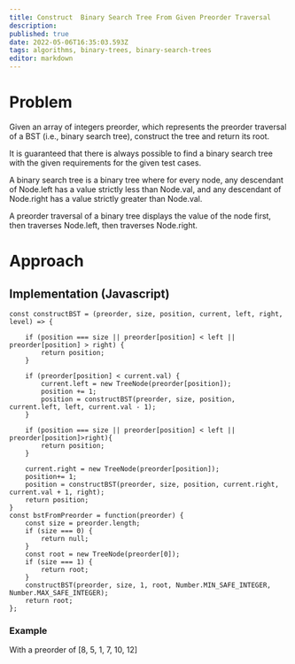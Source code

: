 ```yaml
---
title: Construct  Binary Search Tree From Given Preorder Traversal
description: 
published: true
date: 2022-05-06T16:35:03.593Z
tags: algorithms, binary-trees, binary-search-trees
editor: markdown
---
```


# Problem
Given an array of integers preorder, which represents the preorder traversal of a BST (i.e., binary search tree), construct the tree and return its root.

It is guaranteed that there is always possible to find a binary search tree with the given requirements for the given test cases.

A binary search tree is a binary tree where for every node, any descendant of Node.left has a value strictly less than Node.val, and any descendant of Node.right has a value strictly greater than Node.val.

A preorder traversal of a binary tree displays the value of the node first, then traverses Node.left, then traverses Node.right.

# Approach
## Implementation (Javascript)
```
const constructBST = (preorder, size, position, current, left, right, level) => {

    if (position === size || preorder[position] < left || preorder[position] > right) {
        return position;
    }
    
    if (preorder[position] < current.val) {
        current.left = new TreeNode(preorder[position]);
        position += 1;
        position = constructBST(preorder, size, position, current.left, left, current.val - 1);
    }
    
    if (position === size || preorder[position] < left || preorder[position]>right){
        return position;
    }
    
    current.right = new TreeNode(preorder[position]);
    position+= 1;
    position = constructBST(preorder, size, position, current.right, current.val + 1, right);
    return position;
}
const bstFromPreorder = function(preorder) {
    const size = preorder.length;
    if (size === 0) {
        return null;
    }
    const root = new TreeNode(preorder[0]);
    if (size === 1) {
        return root;
    }
    constructBST(preorder, size, 1, root, Number.MIN_SAFE_INTEGER, Number.MAX_SAFE_INTEGER);
    return root;
};
```
### Example 
With a preorder of [8, 5, 1, 7, 10, 12]

